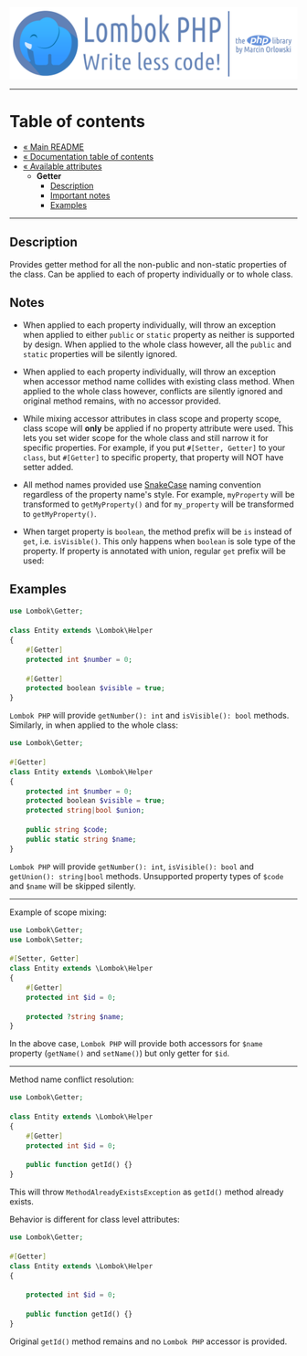 ![Lombok PHP](../../artwork/lombok-php-logo.png)

---

# Table of contents #

* [« Main README](../../README.md)
* [« Documentation table of contents](../README.md)
* [« Available attributes](README.md)
  * **Getter**
    * [Description](#description)
    * [Important notes](#notes)
    * [Examples](#examples)

---

## Description ##

Provides getter method for all the non-public and non-static properties of the class.
Can be applied to each of property individually or to whole class.

## Notes ##

* When applied to each property individually, will throw an exception when applied to
  either `public` or `static` property as neither is supported by design. When applied to the
  whole class however, all the `public` and `static` properties will be silently ignored.


* When applied to each property individually, will throw an exception when accessor method name
  collides with existing class method. When applied to the whole class however, conflicts are
  silently ignored and original method remains, with no accessor provided.


* While mixing accessor attributes in class scope and property scope, class scope will **only** be
  applied if no property attribute were used. This lets you set wider scope for the whole class
  and still narrow it for specific properties. For example, if you put `#[Setter, Getter]` to
  your `class`, but `#[Getter]` to specific property, that property will NOT have setter added.


* All method names provided use [SnakeCase](https://en.wikipedia.org/wiki/Snake_case) naming
  convention regardless of the property name's style. For example, `myProperty` will be transformed
  to `getMyProperty()` and for `my_property` will be transformed to `getMyProperty()`.


* When target property is `boolean`, the method prefix will be `is` instead of `get`,
  i.e. `isVisible()`. This only happens when `boolean` is sole type of the property. If property is
  annotated with union, regular `get` prefix will be used:

## Examples ##

```php
use Lombok\Getter;

class Entity extends \Lombok\Helper
{
    #[Getter]
    protected int $number = 0;
    
    #[Getter]
    protected boolean $visible = true;
}
```

`Lombok PHP` will provide `getNumber(): int` and `isVisible(): bool` methods. Similarly,
in when applied to the whole class:

```php
use Lombok\Getter;

#[Getter]
class Entity extends \Lombok\Helper
{
    protected int $number = 0;
    protected boolean $visible = true;
    protected string|bool $union;
    
    public string $code;
    public static string $name;
}
```

`Lombok PHP` will provide `getNumber(): int`, `isVisible(): bool` and `getUnion(): string|bool`
methods. Unsupported property types of `$code` and `$name` will be skipped silently.

---

Example of scope mixing:

```php
use Lombok\Getter;
use Lombok\Setter;

#[Setter, Getter]
class Entity extends \Lombok\Helper
{
    #[Getter]
    protected int $id = 0;
    
    protected ?string $name;
}
```

In the above case, `Lombok PHP` will provide both accessors for `$name` property (`getName()` and
`setName()`) but only getter for `$id`.

---

Method name conflict resolution:

```php
use Lombok\Getter;

class Entity extends \Lombok\Helper
{
    #[Getter]
    protected int $id = 0;
    
    public function getId() {}
}
```

This will throw `MethodAlreadyExistsException` as `getId()` method already exists.

Behavior is different for class level attributes:

```php
use Lombok\Getter;

#[Getter]
class Entity extends \Lombok\Helper
{
    
    protected int $id = 0;
    
    public function getId() {}
}
```

Original `getId()` method remains and no `Lombok PHP` accessor is provided.
